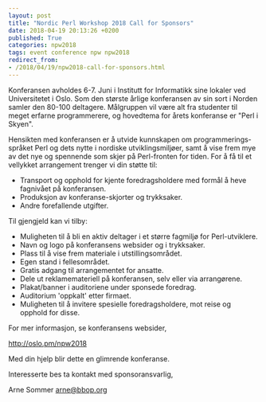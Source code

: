 ```yaml
---
layout: post
title: "Nordic Perl Workshop 2018 Call for Sponsors"
date: 2018-04-19 20:13:26 +0200
published: True
categories: npw2018
tags: event conference npw npw2018
redirect_from:
- /2018/04/19/npw2018-call-for-sponsors.html
---
```


Konferansen avholdes 6-7. Juni i Institutt for Informatikk sine
lokaler ved Universitetet i Oslo. Som den største årlige konferansen
av sin sort i Norden samler den 80-100 deltagere. Målgruppen vil være
alt fra studenter til meget erfarne programmerere, og hovedtema for
årets konferanse er "Perl i Skyen".

Hensikten med konferansen er å utvide kunnskapen om programmerings-
språket Perl og dets nytte i nordiske utviklingsmiljøer, samt å vise
frem mye av det nye og spennende som skjer på Perl-fronten for tiden.
For å få til et vellykket arrangement trenger vi din støtte til:

* Transport og opphold for kjente foredragsholdere med formål å
  heve fagnivået på konferansen.
* Produksjon av konferanse-skjorter og trykksaker.
* Andre forefallende utgifter.

Til gjengjeld kan vi tilby:

* Muligheten til å bli en aktiv deltager i et større fagmiljø for
  Perl-utviklere.
* Navn og logo på konferansens websider og i trykksaker.
* Plass til å vise frem materiale i utstillingsområdet.
* Egen stand i fellesområdet.
* Gratis adgang til arrangementet for ansatte.
* Dele ut reklamemateriell på konferansen, selv eller via
  arrangørene.
* Plakat/banner i auditoriene under sponsede foredrag.
* Auditorium 'oppkalt' etter firmaet.
* Muligheten til å invitere spesielle foredragsholdere, mot reise
  og opphold for disse.

For mer informasjon, se konferansens websider,

http://oslo.pm/npw2018

Med din hjelp blir dette en glimrende konferanse.

Interesserte bes ta kontakt med sponsoransvarlig,

Arne Sommer <arne@bbop.org>

